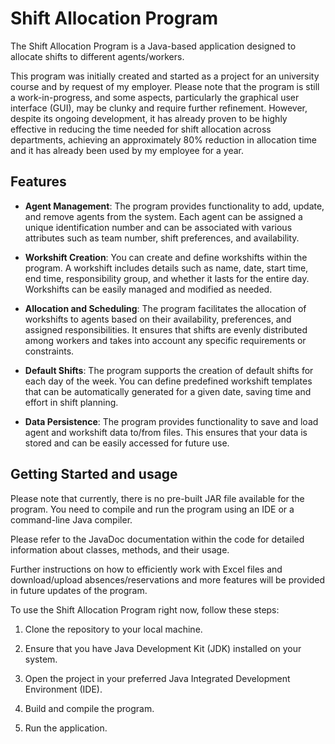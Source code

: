 # Shift Allocation Program

The Shift Allocation Program is a Java-based application designed to allocate shifts to different agents/workers.

This program was initially created and started as a project for an university course and by request of my employer. Please note that the program is still a work-in-progress, and some aspects, particularly the graphical user interface (GUI), may be clunky and require further refinement. However, despite its ongoing development, it has already proven to be highly effective in reducing the time needed for shift allocation across departments, achieving an approximately 80% reduction in allocation time and it has already been used by my employee for a year.

## Features

- **Agent Management**: The program provides functionality to add, update, and remove agents from the system. Each agent can be assigned a unique identification number and can be associated with various attributes such as team number, shift preferences, and availability.

- **Workshift Creation**: You can create and define workshifts within the program. A workshift includes details such as name, date, start time, end time, responsibility group, and whether it lasts for the entire day. Workshifts can be easily managed and modified as needed.

- **Allocation and Scheduling**: The program facilitates the allocation of workshifts to agents based on their availability, preferences, and assigned responsibilities. It ensures that shifts are evenly distributed among workers and takes into account any specific requirements or constraints.

- **Default Shifts**: The program supports the creation of default shifts for each day of the week. You can define predefined workshift templates that can be automatically generated for a given date, saving time and effort in shift planning.

- **Data Persistence**: The program provides functionality to save and load agent and workshift data to/from files. This ensures that your data is stored and can be easily accessed for future use.

## Getting Started and usage

Please note that currently, there is no pre-built JAR file available for the program. You need to compile and run the program using an IDE or a command-line Java compiler.

Please refer to the JavaDoc documentation within the code for detailed information about classes, methods, and their usage.

Further instructions on how to efficiently work with Excel files and download/upload absences/reservations and more features will be provided in future updates of the program.

To use the Shift Allocation Program right now, follow these steps:

1. Clone the repository to your local machine.

2. Ensure that you have Java Development Kit (JDK) installed on your system.

3. Open the project in your preferred Java Integrated Development Environment (IDE).

4. Build and compile the program.

5. Run the application.
